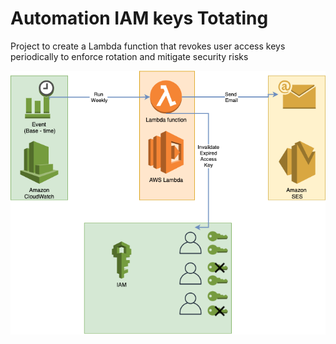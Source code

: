 # Automation IAM keys Totating

Project to create a Lambda function that revokes user access keys periodically to enforce rotation and mitigate security risks

![](automation-IAM-Keys-rotation-lambda.png)